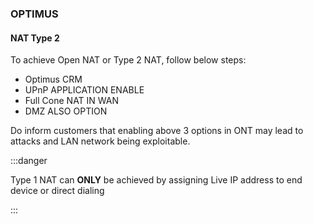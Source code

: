 
### OPTIMUS

#### NAT Type 2

To achieve Open NAT or Type 2 NAT, follow below steps:

- Optimus CRM
- UPnP APPLICATION ENABLE
- Full Cone NAT IN WAN
- DMZ ALSO OPTION

Do inform customers that enabling above 3 options in ONT may lead to attacks and LAN network being exploitable.

:::danger

Type 1 NAT can **ONLY** be achieved by assigning Live IP address to end device or direct dialing

:::
